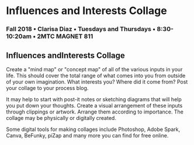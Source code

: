 # Influences and Interests Collage

### Fall 2018 • Clarisa Diaz • Tuesdays and Thursdays • 8:30-10:20am • 2MTC MAGNET 811

## Influences andInterests Collage

Create a "mind map" or "concept map" of all of the various inputs in your life.  This should cover the total range of what comes into you from outside of your own imagination. What interests you? Where did it come from? Post your collage to your process blog. 

It may help to start with post-it notes or sketching diagrams that will help you put down your thoughts. Create a visual arrangement of these inputs through clippings or artwork. Arrange them according to importance. The collage may be physically or digitally created.


Some digital tools for making collages include Photoshop, Adobe Spark, Canva, BeFunky, piZap and many more you can find for free online.